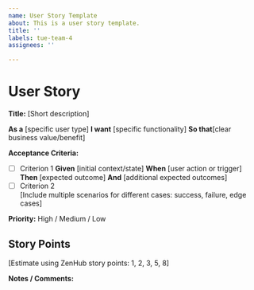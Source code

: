 ```yaml
---
name: User Story Template
about: This is a user story template.
title: ''
labels: tue-team-4
assignees: ''

---
```


# User Story

**Title:** [Short description]

**As a** [specific user type] 
**I want** [specific functionality] 
**So that**[clear business value/benefit]

**Acceptance Criteria:**  
- [ ] Criterion 1
  **Given** [initial context/state]
  **When** [user action or trigger]
  **Then** [expected outcome]
  **And** [additional expected outcomes]
- [ ] Criterion 2  
  [Include multiple scenarios for different cases: success, failure, edge cases]

**Priority:** High / Medium / Low  

## Story Points
[Estimate using ZenHub story points: 1, 2, 3, 5, 8]

**Notes / Comments:**
